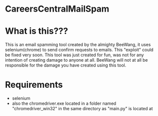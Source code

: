 # CareersCentralMailSpam

# What is this???
This is an email spamming tool created by the almighty BeeWang, it uses selenium(chrome) to send confirm requests to emails. 
This "exploit" could be fixed very soon. This tool was just created for fun, was not for any intention of creating damage to anyone
at all. BeeWang will not at all be responsible for the damage you have created using this tool.

# Requirements
- selenium
- also the chromedriver.exe located in a folder named "chromedriver_win32" in the same directory as "main.py" is located at
